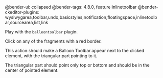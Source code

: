 @bender-ui: collapsed
@bender-tags: 4.8.0, feature inlinetoolbar
@bender-ckeditor-plugins: wysiwygarea,toolbar,undo,basicstyles,notification,floatingspace,inlinetoolbar,sourcearea,list,link

Play with the `balloontoolbar` plugin.

Click on any of the fragments with a red border.

This action should make a Balloon Toolbar appear next to the clicked element, with the triangular part pointing to it.

The triangular part should point only top or bottom and should be in the center of pointed element.
